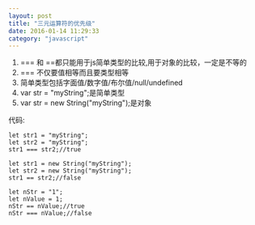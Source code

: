 ```yaml
---
layout: post
title: "三元运算符的优先级"
date: 2016-01-14 11:29:33
category: "javascript"
---
```


1. ===  和 ==都只能用于js简单类型的比较,用于对象的比较，一定是不等的
2. === 不仅要值相等而且要类型相等
3. 简单类型包括字面值/数字值/布尔值/null/undefined
4. var str = "myString";是简单类型
5. var str = new String("myString");是对象   

代码:

	let str1 = "myString";
	let str2 = "myString";
	str1 === str2;//true

	let str1 = new String("myString");
	let str2 = new String("myString");
	str1 == str2;//false

	let nStr = "1";
	let nValue = 1;
	nStr == nValue;//true
	nStr === nValue;//false
